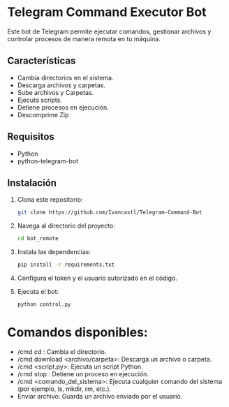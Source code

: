 # Telegram Command Executor Bot

Este bot de Telegram permite ejecutar comandos, gestionar archivos y controlar procesos de manera remota en tu máquina.

## Características

- Cambia directorios en el sistema.
- Descarga archivos y carpetas.
- Sube archivos y Carpetas.
- Ejecuta scripts.
- Detiene procesos en ejecución.
- Descomprime Zip

## Requisitos

- Python
- python-telegram-bot

## Instalación

1. Clona este repositorio:
    ```bash
    git clone https://github.com/Ivancastl/Telegram-Command-Bot
    ```

2. Navega al directorio del proyecto:
    ```bash
   cd bot_remote
    ```

3. Instala las dependencias:
    ```bash
    pip install -r requirements.txt
    ```

4. Configura el token y el usuario autorizado en el código.

5. Ejecuta el bot:
    ```bash
    python control.py
    ```

# Comandos disponibles:

- /cmd cd <ruta>: Cambia el directorio.
- /cmd download <archivo/carpeta>: Descarga un archivo o carpeta.
- /cmd <script.py>: Ejecuta un script Python.
- /cmd stop <PID>: Detiene un proceso en ejecución.
- /cmd <comando_del_sistema>: Ejecuta cualquier comando del sistema (por ejemplo, ls, mkdir, rm, etc.).
- Enviar archivo: Guarda un archivo enviado por el usuario.
